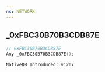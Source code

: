 ```yaml
---
ns: NETWORK
---
```

## _0xFBC30B70B3CDB87E

```c
// 0xFBC30B70B3CDB87E
Any _0xFBC30B70B3CDB87E();
```

```
NativeDB Introduced: v1207
```

